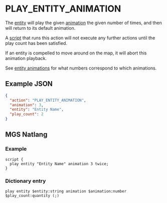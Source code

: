 # PLAY_ENTITY_ANIMATION

The [entity](../entities) will play the given [animation](../animations) the given number of times, and then will return to its default animation.

A [script](../scripts) that runs this action will not execute any further actions until the play count has been satisfied.

If an entity is compelled to move around on the map, it will abort this animation playback.

See [entity animations](../animations) for what numbers correspond to which animations.

## Example JSON

```json
{
  "action": "PLAY_ENTITY_ANIMATION",
  "animation": 3,
  "entity": "Entity Name",
  "play_count": 2
}
```

## MGS Natlang

### Example

```mgs
script {
  play entity "Entity Name" animation 3 twice;
}
```

### Dictionary entry

```
play entity $entity:string animation $animation:number $play_count:quantity (;)
```
